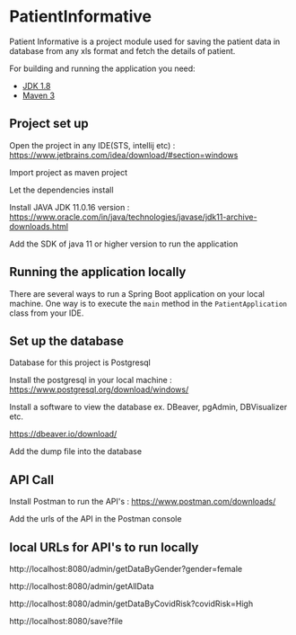 # PatientInformative

Patient Informative is a project module used for saving the patient data in database from any xls format and fetch the details of patient.

For building and running the application you need:

- [JDK 1.8](http://www.oracle.com/technetwork/java/javase/downloads/jdk8-downloads-2133151.html)
- [Maven 3](https://maven.apache.org)

## Project set up
Open the project in any IDE(STS, intellij etc) : https://www.jetbrains.com/idea/download/#section=windows

Import project as maven project

Let the dependencies install

Install JAVA JDK 11.0.16 version : https://www.oracle.com/in/java/technologies/javase/jdk11-archive-downloads.html

Add the SDK of java 11 or higher version to run the application
 
## Running the application locally

There are several ways to run a Spring Boot application on your local machine. One way is to execute the `main` method in the `PatientApplication` class from your IDE.

## Set up the database 
Database for this project is Postgresql

Install the postgresql in your local machine : https://www.postgresql.org/download/windows/

Install a software to view the database ex. DBeaver, pgAdmin, DBVisualizer etc.

https://dbeaver.io/download/

Add the dump file into the database 

## API Call
Install Postman to run the API's : https://www.postman.com/downloads/

Add the urls of the API in the Postman console

## local URLs for API's to run locally
http://localhost:8080/admin/getDataByGender?gender=female

http://localhost:8080/admin/getAllData

http://localhost:8080/admin/getDataByCovidRisk?covidRisk=High

http://localhost:8080/save?file

